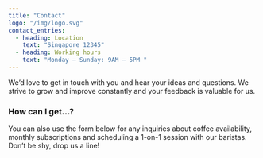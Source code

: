 ```yaml
---
title: "Contact"
logo: "/img/logo.svg"
contact_entries:
  - heading: Location
    text: "Singapore 12345"
  - heading: Working hours
    text: "Monday – Sunday: 9AM – 5PM "
---
```


We’d love to get in touch with you and hear your ideas and
questions. We strive to grow and improve constantly and your feedback
is valuable for us.

<h3 class="f4 b lh-title mb2">How can I get…?</h3>

You can also use the form below for any inquiries about coffee
availability, monthly subscriptions and scheduling a 1-on-1 session
with our baristas. Don’t be shy, drop us a line!
